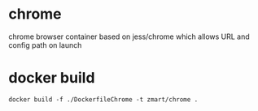 # chrome
chrome browser container based on jess/chrome which allows URL and config path on launch

# docker build
```
docker build -f ./DockerfileChrome -t zmart/chrome .
```
